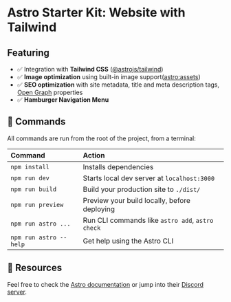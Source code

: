 # Astro Starter Kit: Website with Tailwind

## Featuring

- ✅ Integration with **Tailwind CSS** ([@astrojs/tailwind](https://docs.astro.build/en/guides/integrations-guide/tailwind/))
- ✅ **Image optimization** using built-in image support([astro:assets](https://docs.astro.build/en/guides/images/))
- ✅ **SEO optimization** with site metadata, title and meta description tags, [Open Graph](https://www.opengraph.xyz) properties
- ✅ **Hamburger Navigation Menu**

## 🧞 Commands

All commands are run from the root of the project, from a terminal:

| Command                | Action                                           |
| :--------------------- | :----------------------------------------------- |
| `npm install`          | Installs dependencies                            |
| `npm run dev`          | Starts local dev server at `localhost:3000`      |
| `npm run build`        | Build your production site to `./dist/`          |
| `npm run preview`      | Preview your build locally, before deploying     |
| `npm run astro ...`    | Run CLI commands like `astro add`, `astro check` |
| `npm run astro --help` | Get help using the Astro CLI                     |

## 👀 Resources

Feel free to check the [Astro documentation](https://docs.astro.build) or jump into their [Discord server](https://astro.build/chat).
